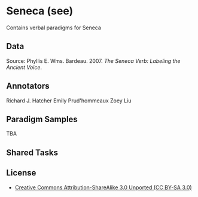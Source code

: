 # Seneca (see)

Contains verbal paradigms for Seneca

## Data

Source: Phyllis E. Wms. Bardeau. 2007. *The Seneca Verb: Labeling the Ancient Voice*.

## Annotators
Richard J. Hatcher
Emily Prud'hommeaux
Zoey Liu

## Paradigm Samples
TBA

## Shared Tasks


## License
- [Creative Commons Attribution-ShareAlike 3.0 Unported (CC BY-SA 3.0)](https://creativecommons.org/licenses/by-sa/3.0/)
